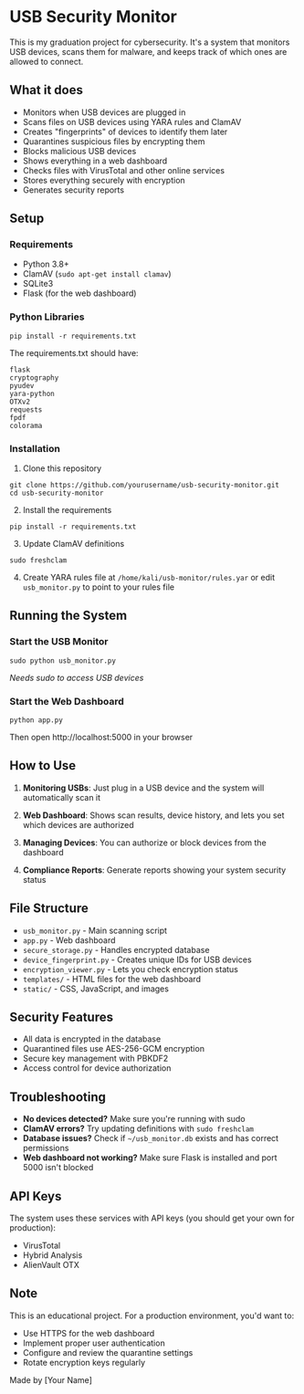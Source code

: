 # USB Security Monitor

This is my graduation project for cybersecurity. It's a system that monitors USB devices, scans them for malware, and keeps track of which ones are allowed to connect.

## What it does

- Monitors when USB devices are plugged in
- Scans files on USB devices using YARA rules and ClamAV
- Creates "fingerprints" of devices to identify them later
- Quarantines suspicious files by encrypting them
- Blocks malicious USB devices
- Shows everything in a web dashboard
- Checks files with VirusTotal and other online services
- Stores everything securely with encryption
- Generates security reports

## Setup

### Requirements

- Python 3.8+
- ClamAV (`sudo apt-get install clamav`)
- SQLite3
- Flask (for the web dashboard)

### Python Libraries

```
pip install -r requirements.txt
```

The requirements.txt should have:
```
flask
cryptography
pyudev
yara-python
OTXv2
requests
fpdf
colorama
```

### Installation

1. Clone this repository
```
git clone https://github.com/yourusername/usb-security-monitor.git
cd usb-security-monitor
```

2. Install the requirements
```
pip install -r requirements.txt
```

3. Update ClamAV definitions
```
sudo freshclam
```

4. Create YARA rules file at `/home/kali/usb-monitor/rules.yar` or edit `usb_monitor.py` to point to your rules file

## Running the System

### Start the USB Monitor
```
sudo python usb_monitor.py
```
*Needs sudo to access USB devices*

### Start the Web Dashboard
```
python app.py
```
Then open http://localhost:5000 in your browser

## How to Use

1. **Monitoring USBs**: Just plug in a USB device and the system will automatically scan it

2. **Web Dashboard**: Shows scan results, device history, and lets you set which devices are authorized

3. **Managing Devices**: You can authorize or block devices from the dashboard

4. **Compliance Reports**: Generate reports showing your system security status

## File Structure

- `usb_monitor.py` - Main scanning script
- `app.py` - Web dashboard
- `secure_storage.py` - Handles encrypted database
- `device_fingerprint.py` - Creates unique IDs for USB devices
- `encryption_viewer.py` - Lets you check encryption status
- `templates/` - HTML files for the web dashboard
- `static/` - CSS, JavaScript, and images

## Security Features

- All data is encrypted in the database
- Quarantined files use AES-256-GCM encryption
- Secure key management with PBKDF2
- Access control for device authorization

## Troubleshooting

- **No devices detected?** Make sure you're running with sudo
- **ClamAV errors?** Try updating definitions with `sudo freshclam`
- **Database issues?** Check if `~/usb_monitor.db` exists and has correct permissions
- **Web dashboard not working?** Make sure Flask is installed and port 5000 isn't blocked

## API Keys

The system uses these services with API keys (you should get your own for production):
- VirusTotal
- Hybrid Analysis
- AlienVault OTX

## Note

This is an educational project. For a production environment, you'd want to:
- Use HTTPS for the web dashboard
- Implement proper user authentication
- Configure and review the quarantine settings
- Rotate encryption keys regularly

Made by [Your Name] 
